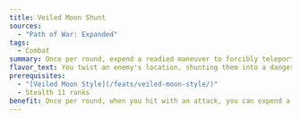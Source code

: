 ```yaml
---
title: Veiled Moon Shunt
sources:
  - "Path of War: Expanded"
tags:
  - Combat
summary: Once per round, expend a readied maneuver to forcibly teleport a creature you hit a short distance
flavor_text: You twist an enemy's location, shunting them into a dangerous position of weakness.
prerequisites:
  - "[Veiled Moon Style](/feats/veiled-moon-style/)"
  - Stealth 11 ranks
benefit: Once per round, when you hit with an attack, you can expend a readied maneuver as a free action to forcibly teleport your target. That creature must succeed at a Will save (DC 10 + the expended maneuver's level + your highest initiation modifier) or be teleported to any unoccupied space within 30 feet of them that you can see. You need not teleport them to a location that can support them; you can teleport them into the air, into difficult terrain, or into dangerous situations as you see fit. This is a supernatural ability, and is considered a Veiled Moon maneuver for the purposes of save DCs and abilities such as the Discipline Focus feat.
---
```

